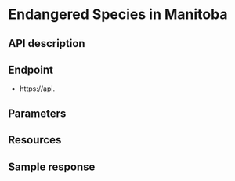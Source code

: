 # Endangered Species in Manitoba


## API description



## Endpoint
- https://api.


## Parameters



## Resources



## Sample response


